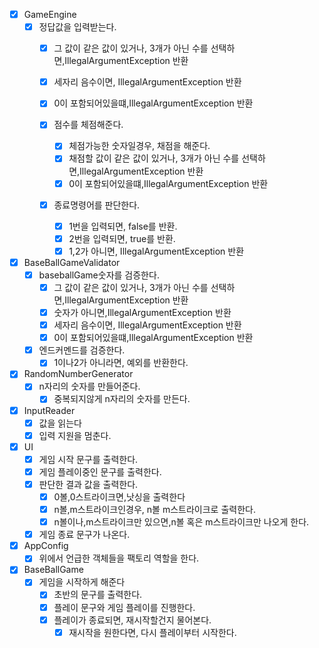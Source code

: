 -[x] GameEngine
    - [x] 정답값을 입력받는다.
        - [x] 그 값이 같은 값이 있거나, 3개가 아닌 수를 선택하면,IllegalArgumentException 반환
        - [x] 세자리 음수이면, IllegalArgumentException 반환
        - [x] 0이 포함되어있을떄,IllegalArgumentException 반환

        -[x] 점수를 체점해준다.
            - [x] 체점가능한 숫자일경우, 채점을 해준다.
            - [x] 채점할 값이 같은 값이 있거나, 3개가 아닌 수를 선택하면,IllegalArgumentException 반환
            - [x] 0이 포함되어있을떄,IllegalArgumentException 반환

        -[x] 종료명령어를 판단한다.
            -[x] 1번을 입력되면, false를 반환.
            -[x] 2번을 입력되면, true를 반환.
            -[x] 1,2가 아니면, IllegalArgumentException 반환

-[x] BaseBallGameValidator
    - [x] baseballGame숫자를 검증한다.
        - [x] 그 값이 같은 값이 있거나, 3개가 아닌 수를 선택하면,IllegalArgumentException 반환
        - [x] 숫자가 아니면,IllegalArgumentException 반환
        - [x] 세자리 음수이면, IllegalArgumentException 반환
        - [x] 0이 포함되어있을떄,IllegalArgumentException 반환
    - [x] 엔드커멘드를 검증한다.
        -[x] 1이나2가 아니라면, 예외를 반환한다.

-[x] RandomNumberGenerator
    -[x] n자리의 숫자를 만들어준다.
        -[x] 중복되지않게 n자리의 숫자를 만든다.
-[x] InputReader
    -[x] 값을 읽는다
    -[x] 입력 지원을 멈춘다.

-[x] UI
    - [X] 게임 시작 문구를 출력한다.
    - [x] 게임 플레이중인 문구를 출력한다.
    - [x] 판단한 결과 값을 출력한다.
        -[x] 0볼,0스트라이크면,낫싱을 출력한다
        - [x] n볼,m스트라이크인경우, n볼 m스트라이크로 출력한다.
        - [x] n볼이나,m스트라이크만 있으면,n볼 혹은 m스트라이크만 나오게 한다.
    - [x] 게임 종료 문구가 나온다.

-[x] AppConfig
    -[x] 위에서 언급한 객체들을 팩토리 역할을 한다.

-[x] BaseBallGame
    -[x] 게임을 시작하게 해준다
        -[x] 초반의 문구를 출력한다.
        -[x] 플레이 문구와 게임 플레이를 진행한다.
        -[x] 플레이가 종료되면, 재시작할건지 물어본다.
            -[x] 재시작을 원한다면, 다시 플레이부터 시작한다.